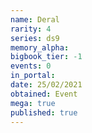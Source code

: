```yaml
---
name: Deral
rarity: 4
series: ds9
memory_alpha:
bigbook_tier: -1
events: 0
in_portal:
date: 25/02/2021
obtained: Event
mega: true
published: true
---
```



